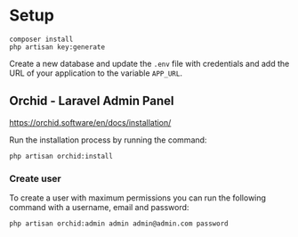 # Setup

```
composer install
php artisan key:generate
```

Create a new database and update the `.env` file with credentials and add the URL of your application to the variable `APP_URL`.

## Orchid - Laravel Admin Panel
https://orchid.software/en/docs/installation/

Run the installation process by running the command:
```
php artisan orchid:install
```

### Create user
To create a user with maximum permissions you can run the following command with a username, email and password:
```
php artisan orchid:admin admin admin@admin.com password
```

